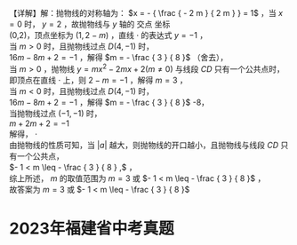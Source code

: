 【详解】解：抛物线的对称轴为： $x = - { \frac { - 2 m } { 2 m } } = 1$ ，当 $x = 0$ 时， $y = 2$ ，故抛物线与 $y$ 轴的 交点 坐标  
(0,2)，顶点坐标为 $( 1 , 2 - m )$ ，直线 $\cdot$ 的表达式 $y = - 1$ ，  
当 $m > 0$ 时，且抛物线过点 $D ( 4 , - 1 )$ 时，  
$1 6 m - 8 m + 2 = - 1$ ，解得 $m = - \frac { 3 } { 8 }$ （舍去），  
当 $m > 0$ ，抛物线 $y = m x ^ { 2 } - 2 m x + 2 ( m \neq 0 )$ 与线段 $C D$ 只有一个公共点时，  
即顶点在直线 $\cdot$ 上，则 $2 - m = - 1$ ，解得 $m = 3$ ，  
当 $m < 0$ 时，且抛物线过点 $D ( 4 , - 1 )$ 时，  
$1 6 m - 8 m + 2 = - 1$ ，解得 $m = - \frac { 3 } { 8 }$ -8，  
当抛物线过点 $\left( - 1 , - 1 \right)$ 时，  
$m + 2 m + 2 = - 1$   
解得， $\cdot$   
由抛物线的性质可知，当 $| a |$ 越大，则抛物线的开口越小，且抛物线与线段 $C D$ 只有一个公共点，  
$- 1 < m \leq - \frac { 3 } { 8 } ,$ ，  
综上所述， $m$ 的取值范围为 $m = 3$ 或 $- 1 < m \leq - \frac { 3 } { 8 }$ ，  
故答案为 $m = 3$ 或 $- 1 < m \leq - \frac { 3 } { 8 }$

# 2023年福建省中考真题
